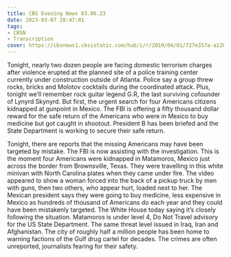 ```yaml
---
title: CBS Evening News 03.06.23
date: 2023-03-07 20:47:01
tags:
- CBSN
- Transcription
cover: https://cbsnews1.cbsistatic.com/hub/i/r/2019/04/01/727e357a-a126-4138-a2c5-4d3222669d57/thumbnail/640x360/3ff2761028dc5c65cc4f07acd54bcd5c/cbsn2-logo-1920x1080.jpg
---
```

Tonight, nearly two dozen people are facing domestic terrorism charges after violence erupted at the planned site of a police training center currently under construction outside of Atlanta. Police say a group threw rocks, bricks and Molotov cocktails during the coordinated attack. Plus, tonight we’ll remember rock guitar legend G.R, the last surviving cofounder of Lynyrd Skynyrd. But first, the urgent search for four Americans citizens kidnapped at gunpoint in Mexico. The FBI is offering a fifty thousand dollar reward for the safe return of the Americans who were in Mexico to buy medicine but got caught in shootout. President B has been briefed and the State Department is working to secure their safe return. 

Tonight, there are reports that the missing Americans may have been targeted by mistake. The FBI is now assisting with the investigation. This is the moment four Americans were kidnapped in Matamoros, Mexico just across the border from Brownsville, Texas. They were travelling in this white minivan with North Carolina plates when they came under fire. The video appeared to show a woman forced into the back of a pickup truck by men with guns, then two others, who appear hurt, loaded next to her. The Mexican president says they were going to buy medicine, less expensive in Mexico as hundreds of thousand of Americans do each year and they could have been mistakenly targeted. The White House today saying it’s closely following the situation. Matamoros is under level 4, Do Not Travel advisory for the US State Department. The same threat level issued in Iraq, Iran and Afghanistan. The city of roughly half a million people has been home to warning factions of the Gulf drug cartel for decades. The crimes are often unreported, journalists fearing for their safety.  
